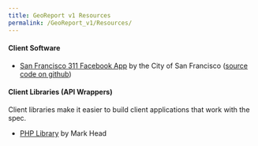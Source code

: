 ```yaml
---
title: GeoReport v1 Resources
permalink: /GeoReport_v1/Resources/
---
```


#### Client Software

-   [San Francisco 311 Facebook App](http://www.facebook.com/SF?sk=app_128760367192739) by the City of San Francisco ([source code on github](https://github.com/SFgov/SF311-Facebook))

#### Client Libraries (API Wrappers)

Client libraries make it easier to build client applications that work with the spec.

-   [PHP Library](http://github.com/mheadd/PHPOpen311) by Mark Head
